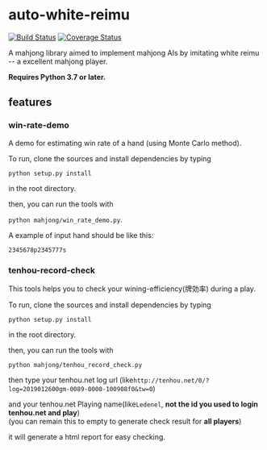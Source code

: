 # auto-white-reimu

[![Build Status](https://travis-ci.com/Ledenel/auto-white-reimu.svg?branch=master)](https://travis-ci.com/Ledenel/auto-white-reimu)
[![Coverage Status](https://coveralls.io/repos/github/badges/shields/badge.svg?branch=master)](https://coveralls.io/github/badges/shields?branch=master)


A mahjong library aimed to implement mahjong AIs by imitating white reimu -- a excellent mahjong player.

**Requires Python 3.7 or later.**

## features

### win-rate-demo

A demo for estimating win rate of a hand (using Monte Carlo method).

To run, clone the sources and install dependencies by typing

`python setup.py install`

in the root directory.

then, you can run the tools with

`python mahjong/win_rate_demo.py`.

A example of input hand should be like this:

`2345678p2345777s`


### tenhou-record-check

This tools helps you to check your wining-efficiency(牌効率) during a play.

To run, clone the sources and install dependencies by typing

`python setup.py install`

in the root directory.

then, you can run the tools with

`python mahjong/tenhou_record_check.py`

then type your tenhou.net log url (like`http://tenhou.net/0/?log=2019012600gm-0089-0000-100908f0&tw=0`)


and your tenhou.net Playing name(like`Ledenel`, **not the id you used to login tenhou.net and play**)   
(you can remain this to empty to generate check result for **all players**)

it will generate a html report for easy checking.
